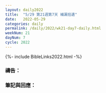 ```yaml
---
layout: daily2022
title:  "5/29 第21週第7天 補漏拾遺"
date:   2022-05-29
categories: daily
permalink: /daily/2022/wk21-day7-daily.html
weekNum: 21
dayNum: 7
cycle: 2022
---
```


{%- include BibleLinks2022.html -%}

### 禱告：

### 筆記與回應：
